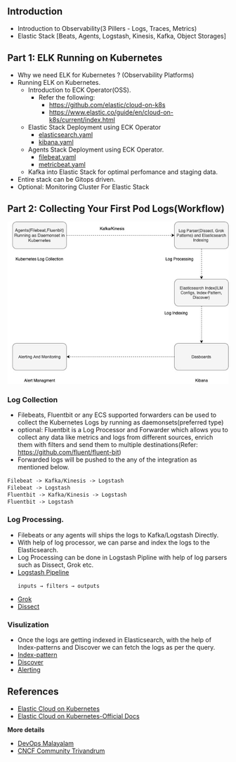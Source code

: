 ## Introduction

* Introduction to Observability(3 Pillers - Logs, Traces, Metrics)
* Elastic Stack [Beats, Agents, Logstash, Kinesis, Kafka, Object Storages]

## Part 1: ELK Running on Kubernetes

- Why we need ELK for Kubernetes ? (Observability Platforms)
- Running ELK on Kubernetes.
  * Introduction to ECK Operator(OSS).
    - Refer the following:
      * https://github.com/elastic/cloud-on-k8s
      * https://www.elastic.co/guide/en/cloud-on-k8s/current/index.html
  * Elastic Stack Deployment using ECK Operator     
    - [elasticsearch.yaml](https://github.com/JESWINKNINAN/friendly-kubernetes/blob/main/ELK-For-Kubernetes(Observability)/elasticsearch/elasticsearch.yaml)
    - [kibana.yaml](https://github.com/JESWINKNINAN/friendly-kubernetes/blob/main/ELK-For-Kubernetes(Observability)/kibana/kibana.yaml)
  * Agents Stack Deployment using ECK Operator.
    - [filebeat.yaml](https://github.com/JESWINKNINAN/friendly-kubernetes/blob/main/ELK-For-Kubernetes(Observability)/agents/filebeat.yaml)
    - [metricbeat.yaml](https://github.com/JESWINKNINAN/friendly-kubernetes/blob/main/ELK-For-Kubernetes(Observability)/agents/metricbeat.yaml)
  * Kafka into Elastic Stack for optimal perfomance and staging data.
- Entire stack can be Gitops driven.  
- Optional: Monitoring Cluster For Elastic Stack     
  
## Part 2: Collecting Your First Pod Logs(Workflow)

![Flow Diagram](./Elastic-Log.jpg)

### Log Collection

- Filebeats, Fluentbit or any ECS supported forwarders can be used to collect the Kubernetes Logs by running as daemonsets(preferred type)
- optional: Fluentbit is a Log Processor and Forwarder which allows you to collect any data like metrics and logs from different sources, enrich them with filters and send them to multiple destinations(Refer: https://github.com/fluent/fluent-bit)
- Forwarded logs will be pushed to the any of the integration as mentioned below. 

```
Filebeat -> Kafka/Kinesis -> Logstash
Filebeat -> Logstash
Fluentbit -> Kafka/Kinesis -> Logstash
Fluentbit -> Logstash
```

### Log Processing. 

- Filebeats or any agents will ships the logs to Kafka/Logstash Directly. 
- With help of log processor, we can parse and index the logs to the Elasticsearch.
- Log Processing can be done in Logstash Pipline with help of log parsers such as Dissect, Grok etc.
- [Logstash Pipeline](https://www.elastic.co/guide/en/logstash/current/pipeline.html#:~:text=The%20Logstash%20event%20processing%20pipeline,to%20use%20a%20separate%20filter)
    ```
    inputs → filters → outputs
    ```
- [Grok](https://www.elastic.co/guide/en/logstash/current/plugins-filters-grok.html#_grok_basics)
- [Dissect](https://www.elastic.co/guide/en/logstash/current/plugins-filters-dissect.html)

### Visulization

- Once the logs are getting indexed in Elasticsearch, with the help of Index-patterns and Discover we can fetch the logs as per the query.
- [Index-pattern](https://www.elastic.co/guide/en/kibana/current/index-patterns.html)
- [Discover](https://www.elastic.co/guide/en/kibana/current/discover.html) 
- [Alerting](https://www.elastic.co/what-is/kibana-alerting) 

## References

- [Elastic Cloud on Kubernetes](https://github.com/elastic/cloud-on-k8s)
- [Elastic Cloud on Kubernetes-Official Docs](https://www.elastic.co/guide/en/cloud-on-k8s/current/index.html)

**More details**

- [DevOps Malayalam](https://devopsmalayalam.io)
- [CNCF Community Trivandrum](https://community.cncf.io/trivandrum/)
